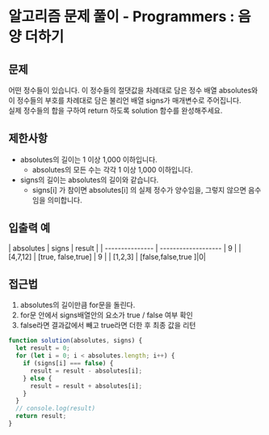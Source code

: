 # 알고리즘 문제 풀이 - Programmers : 음양 더하기

## 문제

어떤 정수들이 있습니다. 이 정수들의 절댓값을 차례대로 담은 정수 배열 absolutes와 <br>
이 정수들의 부호를 차례대로 담은 불리언 배열 signs가 매개변수로 주어집니다. <br>
실제 정수들의 합을 구하여 return 하도록 solution 함수를 완성해주세요.<br>

## 제한사항

- absolutes의 길이는 1 이상 1,000 이하입니다.<br>
  - absolutes의 모든 수는 각각 1 이상 1,000 이하입니다.<br>
- signs의 길이는 absolutes의 길이와 같습니다.<br>
  - signs[i] 가 참이면 absolutes[i] 의 실제 정수가 양수임을, 그렇지 않으면 음수임을 의미합니다.<br>

## 입출력 예

| absolutes | signs | result |
| --------------- | ------------------- | 9 |
| [4,7,12] | [true, false,true] | 9 |
| [1,2,3] | [false,false,true ]|0|

## 접근법

1. absolutes의 길이만큼 for문을 돌린다. <br>
2. for문 안에서 signs배열안의 요소가 true / false 여부 확인 <br>
3. false라면 결과값에서 빼고 true라면 더한 후 최종 값을 리턴<br>

```js
function solution(absolutes, signs) {
  let result = 0;
  for (let i = 0; i < absolutes.length; i++) {
    if (signs[i] === false) {
      result = result - absolutes[i];
    } else {
      result = result + absolutes[i];
    }
  }
  // console.log(result)
  return result;
}
```
